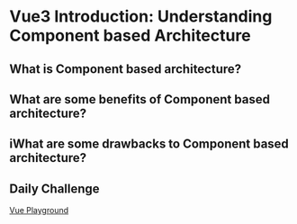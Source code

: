 # Vue3 Introduction: Understanding Component based Architecture

## What is Component based architecture?

## What are some benefits of Component based architecture?

## iWhat are some drawbacks to Component based architecture?

## Daily Challenge

[Vue Playground](https://derekshain.github.io/Vue-Playground/)
